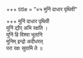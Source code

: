 +++
title = "०५ मुनिं दाधार पृथिवी"

+++
मुनिं दाधार पृथिवी  
मुनिं द्यौर् अभि रक्षति ।  
मुनिं हि विश्वा भूतानि  
मुनिम् इन्द्रो अदीधरत्  
परा रक्षः सुवामि ते ॥